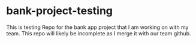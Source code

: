 # bank-project-testing

This is testing Repo for the bank app project that I am working on with my team.  This repo will likely be incomplete as I merge it with our team github.
